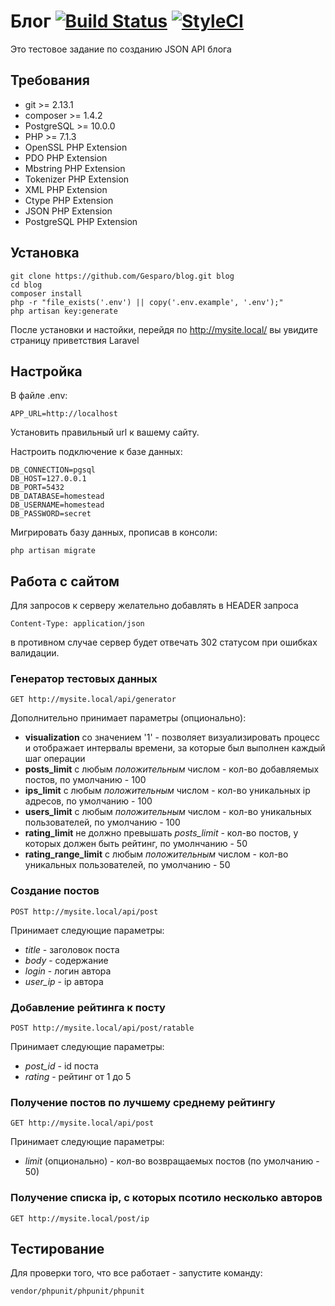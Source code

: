 # Блог [![Build Status](https://travis-ci.com/Gesparo/blog.svg?branch=master)](https://travis-ci.com/Gesparo/blog) [![StyleCI](https://github.styleci.io/repos/144756721/shield?branch=master)](https://github.styleci.io/repos/144756721)

Это тестовое задание по созданию JSON API блога

## Требования
- git >= 2.13.1
- composer >= 1.4.2
- PostgreSQL >= 10.0.0
- PHP >= 7.1.3
- OpenSSL PHP Extension
- PDO PHP Extension
- Mbstring PHP Extension
- Tokenizer PHP Extension
- XML PHP Extension
- Ctype PHP Extension
- JSON PHP Extension
- PostgreSQL PHP Extension

## Установка
```
git clone https://github.com/Gesparo/blog.git blog
cd blog
composer install
php -r "file_exists('.env') || copy('.env.example', '.env');"
php artisan key:generate
```
После установки и настойки, перейдя по http://mysite.local/ вы увидите страницу приветствия Laravel

## Настройка
В файле .env:
```
APP_URL=http://localhost
```
Установить правильный url к вашему сайту.

Настроить подключение к базе данных:
```
DB_CONNECTION=pgsql
DB_HOST=127.0.0.1
DB_PORT=5432
DB_DATABASE=homestead
DB_USERNAME=homestead
DB_PASSWORD=secret
```

Мигрировать базу данных, прописав в консоли:
```
php artisan migrate
```
## Работа с сайтом
Для запросов к серверу желательно добавлять в HEADER запроса
```
Content-Type: application/json
```
в противном случае сервер будет отвечать 302 статусом при ошибках валидации.

### Генератор тестовых данных
```
GET http://mysite.local/api/generator
```
Дополнительно принимает параметры (опционально):
- **visualization** со значением '1' - позволяет визуализировать процесс и отображает интервалы времени, за которые был выполнен каждый шаг операции
- **posts_limit** с любым *положительным* числом - кол-во добавляемых постов, по умолчанию - 100
- **ips_limit** с любым *положительным* числом - кол-во уникальных ip адресов, по умолчанию - 100
- **users_limit** с любым *положительным* числом - кол-во уникальных пользователей, по умолчанию - 100
- **rating_limit** не должно превышать *posts_limit* - кол-во постов, у которых должен быть рейтинг, по умолнчанию - 50
- **rating_range_limit** с любым *положительным* числом - кол-во уникальных пользователей, по умолчанию - 50

### Создание постов
```
POST http://mysite.local/api/post
```
Принимает следующие параметры:
- *title* - заголовок поста
- *body* - содержание
- *login* - логин автора
- *user_ip* - ip автора

### Добавление рейтинга к посту
```
POST http://mysite.local/api/post/ratable
```
Принимает следующие параметры:
- *post_id* - id поста
- *rating* - рейтинг от 1 до 5

### Получение постов по лучшему среднему рейтингу
```
GET http://mysite.local/api/post
```
Принимает следующие параметры:
- *limit* (опционально) - кол-во возвращаемых постов (по умолчанию - 50)

### Получение списка ip, с которых псотило несколько авторов
```
GET http://mysite.local/post/ip
```

## Тестирование
Для проверки того, что все работает - запустите команду:
```
vendor/phpunit/phpunit/phpunit
```